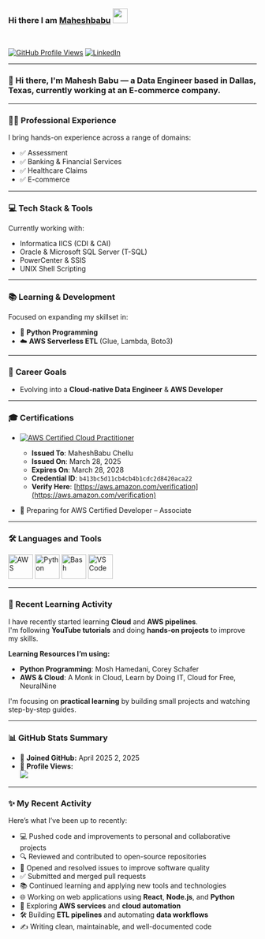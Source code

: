 ### Hi there I am [Maheshbabu](https://github.com/maheshbabu) <img src="https://raw.githubusercontent.com/MartinHeinz/MartinHeinz/master/wave.gif" width="30px">  
<br/>

[![GitHub Profile Views](https://komarev.com/ghpvc/?username=maheshbabu&label=PROFILE+VIEWS&style=for-the-badge&color=blueviolet)](https://github.com/maheshbabu)
[![LinkedIn](https://img.shields.io/badge/linkedin-%230077B5.svg?style=for-the-badge&logo=linkedin&logoColor=white)](https://www.linkedin.com/in/mahesh-babu-b499b5187/)

---

### 👋 Hi there, I'm Mahesh Babu — a **Data Engineer** based in **Dallas, Texas**, currently working at an **E-commerce company**.

---

### 👨‍💼 **Professional Experience**
I bring hands-on experience across a range of domains:
- ✅ Assessment
- ✅ Banking & Financial Services
- ✅ Healthcare Claims
- ✅ E-commerce

---

### 💻 **Tech Stack & Tools**
Currently working with:
- Informatica IICS (CDI & CAI)
- Oracle & Microsoft SQL Server (T-SQL)
- PowerCenter & SSIS
- UNIX Shell Scripting

---

### 📚 **Learning & Development**
Focused on expanding my skillset in:
- 🐍 **Python Programming**
- ☁️ **AWS Serverless ETL** (Glue, Lambda, Boto3)

---

### 🎯 **Career Goals**
- Evolving into a **Cloud-native Data Engineer** & **AWS Developer**


---

### 🎓 Certifications

- [![AWS Certified Cloud Practitioner](https://img.shields.io/badge/AWS_Cloud_Practitioner-Certified-yellow?logo=amazon-aws)](https://aws.amazon.com/verification)  
  - **Issued To**: MaheshBabu Chellu  
  - **Issued On**: March 28, 2025  
  - **Expires On**: March 28, 2028  
  - **Credential ID**: `b413bc5d11cb4cb4b1cdc2d8420aca22`  
  - **Verify Here**: [https://aws.amazon.com/verification](https://aws.amazon.com/verification)

- 🧠 Preparing for AWS Certified Developer – Associate

---

### 🛠️ Languages and Tools
<p>
  <img src="https://cdn.worldvectorlogo.com/logos/aws-2.svg" alt="AWS" width="50" height="50"/>
  <img src="https://cdn.worldvectorlogo.com/logos/python-5.svg" alt="Python" width="50" height="50"/>
  <img src="https://cdn.worldvectorlogo.com/logos/bash-1.svg" alt="Bash" width="50" height="50"/>
  <img src="https://cdn.worldvectorlogo.com/logos/visual-studio-code-1.svg" alt="VS Code" width="50" height="50"/>
</p>

---

### 📘 Recent Learning Activity

I have recently started learning **Cloud** and **AWS pipelines**.  
I'm following **YouTube tutorials** and doing **hands-on projects** to improve my skills.

**Learning Resources I’m using:**
- **Python Programming**: Mosh Hamedani, Corey Schafer  
- **AWS & Cloud**: A Monk in Cloud, Learn by Doing IT, Cloud for Free, NeuralNine

I'm focusing on **practical learning** by building small projects and watching step-by-step guides.

---

### 📊 GitHub Stats Summary

- 👤 **Joined GitHub:** April 2025 2, 2025
- 👀 **Profile Views:**  
  ![](https://komarev.com/ghpvc/?username=your-username&label=Profile%20views&color=0e75b6&style=flat)



---

### ✨ My Recent Activity
<!--START_SECTION:activity-->Here’s what I’ve been up to recently:
- 💻 Pushed code and improvements to personal and collaborative projects  
- 🔍 Reviewed and contributed to open-source repositories  
- 🐛 Opened and resolved issues to improve software quality  
- ✅ Submitted and merged pull requests  
- 📚 Continued learning and applying new tools and technologies  
- 🌐 Working on web applications using **React**, **Node.js**, and **Python**  
- 🚀 Exploring **AWS services** and **cloud automation**  
- 🛠️ Building **ETL pipelines** and automating **data workflows**  
- ✍️ Writing clean, maintainable, and well-documented code   <!--END_SECTION:activity-->
